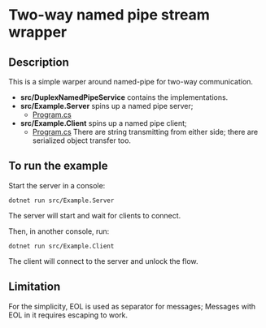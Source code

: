 # Two-way named pipe stream wrapper

## Description

This is a simple warper around named-pipe for two-way communication.

* **src/DuplexNamedPipeService** contains the implementations.
* **src/Example.Server** spins up a named pipe server;
  * [Program.cs](./src/Example.Server/Program.cs)
* **src/Example.Client** spins up a named pipe client;
  * [Program.cs](./src/Example.Client/Program.cs)
There are string transmitting from either side; there are serialized object transfer too.

## To run the example

Start the server in a console:

```shell
dotnet run src/Example.Server
```

The server will start and wait for clients to connect.

Then, in another console, run:

```shell
dotnet run src/Example.Client
```

The client will connect to the server and unlock the flow.

## Limitation

For the simplicity, EOL is used as separator for messages; Messages with EOL in it requires escaping to work.
